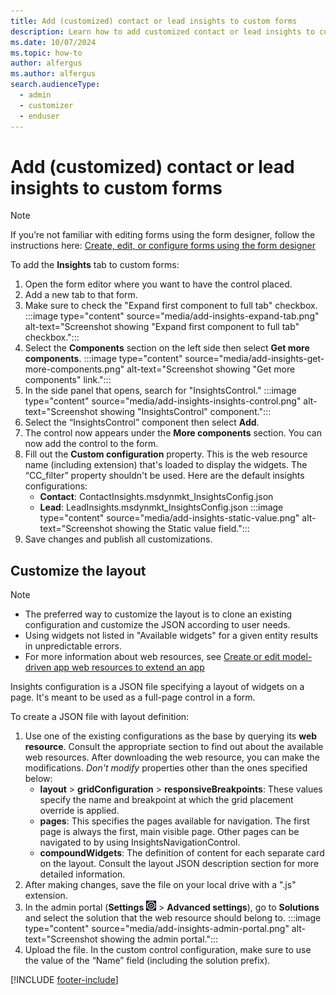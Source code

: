 ```yaml
---
title: Add (customized) contact or lead insights to custom forms
description: Learn how to add customized contact or lead insights to custom forms Dynamics 365 Customer Insights - Journeys.
ms.date: 10/07/2024
ms.topic: how-to
author: alfergus
ms.author: alfergus
search.audienceType: 
  - admin
  - customizer
  - enduser
---
```


# Add (customized) contact or lead insights to custom forms

> [!NOTE]
> If you’re not familiar with editing forms using the form designer, follow the instructions here: [Create, edit, or configure forms using the form designer](/power-apps/maker/model-driven-apps/create-and-edit-forms)

To add the **Insights** tab to custom forms:

1. Open the form editor where you want to have the control placed.
1. Add a new tab to that form.
1. Make sure to check the "Expand first component to full tab" checkbox.
    :::image type="content" source="media/add-insights-expand-tab.png" alt-text="Screenshot showing "Expand first component to full tab" checkbox.":::
1. Select the **Components** section on the left side then select **Get more components**.
    :::image type="content" source="media/add-insights-get-more-components.png" alt-text="Screenshot showing "Get more components" link.":::
1. In the side panel that opens, search for "InsightsControl."
    :::image type="content" source="media/add-insights-insights-control.png" alt-text="Screenshot showing "InsightsControl" component.":::
1. Select the “InsightsControl” component then select **Add**.
1. The control now appears under the **More components** section. You can now add the control to the form.
1. Fill out the **Custom configuration** property. This is the web resource name (including extension) that's loaded to display the widgets. The “CC_filter” property shouldn't be used. Here are the default insights configurations:
    - **Contact**: ContactInsights.msdynmkt_InsightsConfig.json
    - **Lead**: LeadInsights.msdynmkt_InsightsConfig.json
    :::image type="content" source="media/add-insights-static-value.png" alt-text="Screenshot showing the Static value field.":::
1. Save changes and publish all customizations.

## Customize the layout

> [!NOTE]
> - The preferred way to customize the layout is to clone an existing configuration and customize the JSON according to user needs.
> - Using widgets not listed in "Available widgets" for a given entity results in unpredictable errors.
> - For more information about web resources, see [Create or edit model-driven app web resources to extend an app](/power-apps/maker/model-driven-apps/create-edit-web-resources)

Insights configuration is a JSON file specifying a layout of widgets on a page. It's meant to be used as a full-page control in a form.

To create a JSON file with layout definition:

1. Use one of the existing configurations as the base by querying its **web resource**. Consult the appropriate section to find out about the available web resources. After downloading the web resource, you can make the modifications. *Don't modify* properties other than the ones specified below:
    - **layout** > **gridConfiguration** > **responsiveBreakpoints**: These values specify the name and breakpoint at which the grid placement override is applied.
    - **pages**: This specifies the pages available for navigation. The first page is always the first, main visible page. Other pages can be navigated to by using InsightsNavigationControl.
    - **compoundWidgets**: The definition of content for each separate card on the layout. Consult the layout JSON description section for more detailed information.
1. After making changes, save the file on your local drive with a ".js" extension.
1. In the admin portal (**Settings** ![The Settings menu icon.](media/settings-icon.png "The Settings menu icon") > **Advanced settings**), go to **Solutions** and select the solution that the web resource should belong to.
    :::image type="content" source="media/add-insights-admin-portal.png" alt-text="Screenshot showing the admin portal.":::
1. Upload the file. In the custom control configuration, make sure to use the value of the “Name” field (including the solution prefix).

[!INCLUDE [footer-include](./includes/footer-banner.md)]